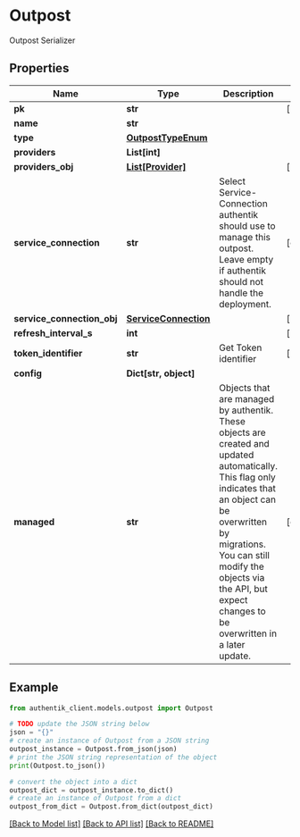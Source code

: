 # Outpost

Outpost Serializer

## Properties

Name | Type | Description | Notes
------------ | ------------- | ------------- | -------------
**pk** | **str** |  | [readonly] 
**name** | **str** |  | 
**type** | [**OutpostTypeEnum**](OutpostTypeEnum.md) |  | 
**providers** | **List[int]** |  | 
**providers_obj** | [**List[Provider]**](Provider.md) |  | [readonly] 
**service_connection** | **str** | Select Service-Connection authentik should use to manage this outpost. Leave empty if authentik should not handle the deployment. | [optional] 
**service_connection_obj** | [**ServiceConnection**](ServiceConnection.md) |  | [readonly] 
**refresh_interval_s** | **int** |  | [readonly] 
**token_identifier** | **str** | Get Token identifier | [readonly] 
**config** | **Dict[str, object]** |  | 
**managed** | **str** | Objects that are managed by authentik. These objects are created and updated automatically. This flag only indicates that an object can be overwritten by migrations. You can still modify the objects via the API, but expect changes to be overwritten in a later update. | [optional] 

## Example

```python
from authentik_client.models.outpost import Outpost

# TODO update the JSON string below
json = "{}"
# create an instance of Outpost from a JSON string
outpost_instance = Outpost.from_json(json)
# print the JSON string representation of the object
print(Outpost.to_json())

# convert the object into a dict
outpost_dict = outpost_instance.to_dict()
# create an instance of Outpost from a dict
outpost_from_dict = Outpost.from_dict(outpost_dict)
```
[[Back to Model list]](../README.md#documentation-for-models) [[Back to API list]](../README.md#documentation-for-api-endpoints) [[Back to README]](../README.md)


